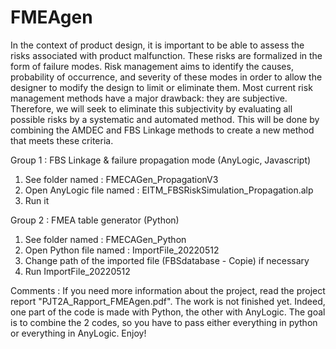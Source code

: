 # FMEAgen

In the context of product design, it is important to be able to assess the risks associated with product malfunction. 
These risks are formalized in the form of failure modes. Risk management aims to identify the causes, probability of occurrence, 
and severity of these modes in order to allow the designer to modify the design to limit or eliminate them. 
Most current risk management methods have a major drawback: they are subjective. 
Therefore, we will seek to eliminate this subjectivity by evaluating all possible risks by a systematic and automated method. 
This will be done by combining the AMDEC and FBS Linkage methods to create a new method that meets these criteria. 

Group 1 : FBS Linkage & failure propagation mode (AnyLogic, Javascript)

1) See folder named : FMECAGen_PropagationV3
2) Open AnyLogic file named : EITM_FBSRiskSimulation_Propagation.alp
3) Run it

Group 2 : FMEA table generator (Python)

1) See folder named : FMECAGen_Python 
2) Open Python file named : ImportFile_20220512
3) Change path of the imported file (FBSdatabase - Copie) if necessary
4) Run ImportFile_20220512


Comments :
If you need more information about the project, read the project report "PJT2A_Rapport_FMEAgen.pdf". The work is not finished yet. Indeed, one part of the code is made with Python, the other with AnyLogic. The goal is to combine the 2 codes, so you have to pass either everything in python or everything in AnyLogic. Enjoy!

